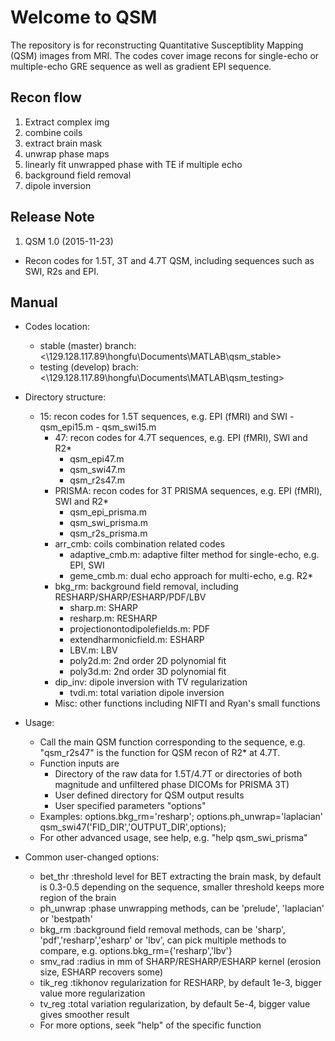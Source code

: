# Welcome to QSM
The repository is for reconstructing Quantitative Susceptiblity Mapping (QSM) images from MRI. The codes cover image recons for single-echo or multiple-echo GRE sequence as well as gradient EPI sequence.

## Recon flow
1. Extract complex img 
2. combine coils 
3. extract brain mask 
4. unwrap phase maps 
5. linearly fit unwrapped phase with TE if multiple echo 
6. background field removal 
7. dipole inversion
	
## Release Note
1. QSM 1.0 (2015-11-23)
  * Recon codes for 1.5T, 3T and 4.7T QSM, including sequences such as SWI, R2s and EPI.
	

## Manual
* Codes location:
  * stable (master) branch:
  <\\129.128.117.89\hongfu\Documents\MATLAB\qsm_stable>
  * testing (develop) brach:
  <\\129.128.117.89\hongfu\Documents\MATLAB\qsm_testing>

* Directory structure:
  * 15: recon codes for 1.5T sequences, e.g. EPI (fMRI) and SWI
		- qsm_epi15.m
		- qsm_swi15.m
	- 47: recon codes for 4.7T sequences, e.g. EPI (fMRI), SWI and R2*
		- qsm_epi47.m
		- qsm_swi47.m
		- qsm_r2s47.m
	- PRISMA: recon codes for 3T PRISMA sequences, e.g. EPI (fMRI), SWI and R2*
		- qsm_epi_prisma.m
		- qsm_swi_prisma.m
		- qsm_r2s_prisma.m
	- arr_cmb: coils combination related codes
		- adaptive_cmb.m: adaptive filter method for single-echo, e.g. EPI, SWI
		- geme_cmb.m: dual echo approach for multi-echo, e.g. R2*
	- bkg_rm: background field removal, including RESHARP/SHARP/ESHARP/PDF/LBV
		- sharp.m: SHARP
		- resharp.m: RESHARP
		- projectionontodipolefields.m: PDF
		- extendharmonicfield.m: ESHARP
		- LBV.m: LBV
		- poly2d.m: 2nd order 2D polynomial fit
		- poly3d.m: 2nd order 3D polynomial fit
	- dip_inv: dipole inversion with TV regularization
		- tvdi.m: total variation dipole inversion
	- Misc: other functions including NIFTI and Ryan's small functions

* Usage:
	- Call the main QSM function corresponding to the sequence, e.g. "qsm_r2s47" is the function for QSM recon of R2* at 4.7T.
	- Function inputs are 
		- Directory of the raw data for 1.5T/4.7T or directories of both magnitude and unfiltered phase DICOMs for PRISMA 3T)
		- User defined directory for QSM output results
		- User specified parameters "options"
	- Examples:
		options.bkg_rm='resharp';
		options.ph_unwrap='laplacian'
		qsm_swi47('FID_DIR','OUTPUT_DIR',options);
	- For other advanced usage, see help, e.g. "help qsm_swi_prisma"

* Common user-changed options:
	- bet_thr :threshold level for BET extracting the brain mask, by default is 0.3-0.5 depending on the sequence, smaller threshold keeps more region of the brain
	- ph_unwrap :phase unwrapping methods, can be 'prelude', 'laplacian' or 'bestpath'
	- bkg_rm :background field removal methods, can be 'sharp', 'pdf','resharp','esharp' or 'lbv', can pick multiple methods to compare, e.g. options.bkg_rm={'resharp','lbv'} 
	- smv_rad :radius in mm of SHARP/RESHARP/ESHARP kernel (erosion size, ESHARP recovers some)
	- tik_reg :tikhonov regularization for RESHARP, by default 1e-3, bigger value more regularization
	- tv_reg :total variation regularization, by default 5e-4, bigger value gives smoother result                                                                  
	- For more options, seek "help" of the specific function



